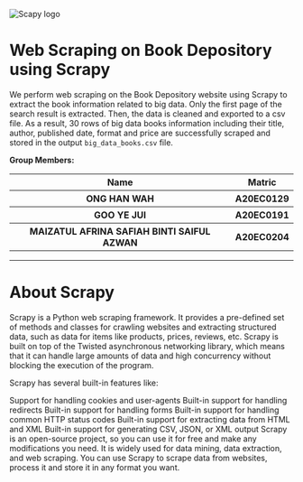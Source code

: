 ![Scapy logo](https://scrapy.org/img/scrapylogo.png)

# Web Scraping on Book Depository using Scrapy

We perform web scraping on the Book Depository website using Scrapy to extract the book information related to big data. Only the first page of the search result is extracted. Then, the data is cleaned and exported to a csv file. As a result, 30 rows of big data books information including their title, author, published date, format and price are successfully scraped and stored in the output `big_data_books.csv` file.

**Group Members:**

<table width = 700>
  <tr>
    <th>Name</th>
    <th>Matric</th>
  </tr>
  <tr>
    <th>ONG HAN WAH</th>
    <th>A20EC0129</th>
  </tr>
  <tr>
    <th>GOO YE JUI</th>
    <th>A20EC0191</th>
  </tr>
    <tr>
    <th>MAIZATUL AFRINA SAFIAH BINTI SAIFUL AZWAN</th>
    <th>A20EC0204</th>
  </tr>
    
</table> 

--- 

# About Scrapy

Scrapy is a Python web scraping framework. It provides a pre-defined set of methods and classes for crawling websites and extracting structured data, such as data for items like products, prices, reviews, etc. Scrapy is built on top of the Twisted asynchronous networking library, which means that it can handle large amounts of data and high concurrency without blocking the execution of the program.

Scrapy has several built-in features like:

Support for handling cookies and user-agents
Built-in support for handling redirects
Built-in support for handling forms
Built-in support for handling common HTTP status codes
Built-in support for extracting data from HTML and XML
Built-in support for generating CSV, JSON, or XML output
Scrapy is an open-source project, so you can use it for free and make any modifications you need. It is widely used for data mining, data extraction, and web scraping. You can use Scrapy to scrape data from websites, process it and store it in any format you want.
